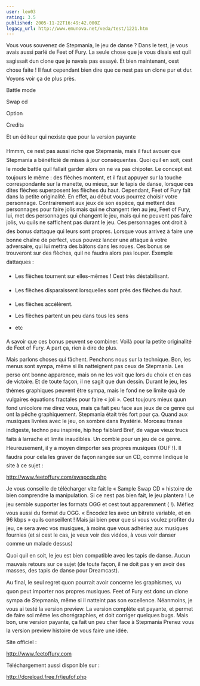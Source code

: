 ```yaml
---
user: leo03
rating: 3.5
published: 2005-11-22T16:49:42.000Z
legacy_url: http://www.emunova.net/veda/test/1221.htm
---
```

Vous vous souvenez de Stepmania, le jeu de danse ? Dans le test, je vous avais aussi parlé de Feet of Fury. La seule chose que je vous disais est quil sagissait dun clone que je navais pas essayé. Et bien maintenant, cest chose faite ! Il faut cependant bien dire que ce nest pas un clone pur et dur. Voyons voir ça de plus près.  

  

Battle mode  

Swap cd  

Option  

Credits  

Et un éditeur qui nexiste que pour la version payante  

  

Hmmm, ce nest pas aussi riche que Stepmania, mais il faut avouer que Stepmania a bénéficié de mises à jour conséquentes. Quoi quil en soit, cest le mode battle quil fallait garder alors on ne va pas chipoter. Le concept est toujours le même : des flèches montent, et il faut appuyer sur la touche correspondante sur la manette, ou mieux, sur le tapis de danse, lorsque ces dites flèches superposent les flèches du haut. Cependant, Feet of Fury fait dans la petite originalité. En effet, au début vous pourrez choisir votre personnage. Contrairement aux jeux de son espèce, qui mettent des personnages pour faire jolis mais qui ne changent rien au jeu, Feet of Fury, lui, met des personnages qui changent le jeu, mais qui ne peuvent pas faire jolis, vu quils ne saffichent pas durant le jeu. Ces personnages ont droit à des bonus dattaque qui leurs sont propres. Lorsque vous arrivez à faire une bonne chaîne de perfect, vous pouvez lancer une attaque à votre adversaire, qui lui mettra des bâtons dans les roues. Ces bonus se trouveront sur des flèches, quil ne faudra alors pas louper. Exemple dattaques :  

- Les flèches tournent sur elles-mêmes ! Cest très déstabilisant.  

- Les flèches disparaissent lorsquelles sont près des flèches du haut.  

- Les flèches accélèrent.  

- Les flèches partent un peu dans tous les sens  

- etc  

  

A savoir que ces bonus peuvent se combiner. Voilà pour la petite originalité de Feet of Fury. A part ça, rien à dire de plus.  

  

Mais parlons choses qui fâchent. Penchons nous sur la technique. Bon, les menus sont sympa, même si ils natteignent pas ceux de Stepmania. Les perso ont bonne apparence, mais on ne les voit que lors du choix et en cas de victoire. Et de toute façon, il ne sagit que dun dessin. Durant le jeu, les thèmes graphiques peuvent être sympa, mais le fond ne se limite quà de vulgaires équations fractales pour faire « joli ». Cest toujours mieux quun fond unicolore me direz vous, mais ça fait peu face aux jeux de ce genre qui ont la pêche graphiquement. Stepmania était très fort pour ça. Quand aux musiques livrées avec le jeu, on sombre dans lhystérie. Morceau transe indigeste, techno peu inspirée, hip hop faiblard Bref, de vague vieux trucs faits à larrache et limite inaudibles. Un comble pour un jeu de ce genre. Heureusement, il y a moyen dimporter ses propres musiques (OUF !). Il faudra pour cela les graver de façon rangée sur un CD, comme lindique le site à ce sujet :  

http://www.feetoffury.com/swapcds.php  

  

Je vous conseille de télécharger vite fait le « Sample Swap CD » histoire de bien comprendre la manipulation. Si ce nest pas bien fait, le jeu plantera ! Le jeu semble supporter les formats OGG et cest tout apparemment ( !). Méfiez vous aussi du format du OGG. « Encodez les avec un bitrate variable, et en 96 kbps » quils conseillent ! Mais jai bien peur que si vous voulez profiter du jeu, ce sera avec vos musiques, à moins que vous adhériez aux musiques fournies (et si cest le cas, je veux voir des vidéos, à vous voir danser comme un malade dessus)  

  

Quoi quil en soit, le jeu est bien compatible avec les tapis de danse. Aucun mauvais retours sur ce sujet (de toute façon, il ne doit pas y en avoir des masses, des tapis de danse pour Dreamcast).  

  

Au final, le seul regret quon pourrait avoir concerne les graphismes, vu quon peut importer nos propres musiques. Feet of Fury est donc un clone sympa de Stepmania, même si il natteint pas son excellence. Néanmoins, je vous ai testé la version preview. La version complète est payante, et permet de faire soi même les chorégraphies, et doit corriger quelques bugs. Mais bon, une version payante, ça fait un peu cher face à Stepmania Prenez vous la version preview histoire de vous faire une idée.  

  

Site officiel :  

http://www.feetoffury.com  

  

Téléchargement aussi disponible sur :  

http://dcreload.free.fr/jeufof.php